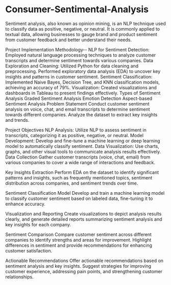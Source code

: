 # Consumer-Sentimental-Analysis

Sentiment analysis, also known as opinion mining, is an NLP technique used to classify data as positive, negative, or neutral. It is commonly applied to textual data, allowing businesses to gauge brand and product sentiment from customer feedback and better understand their needs.

Project Implementation
Methodology--
NLP for Sentiment Detection: Employed natural language processing techniques to analyze customer transcripts and determine sentiment towards various companies.
Data Exploration and Cleaning: Utilized Python for data cleaning and preprocessing. Performed exploratory data analysis (EDA) to uncover key insights and patterns in customer sentiment.
Sentiment Classification: Implemented Naive Bayes, Decision Tree, and KNN classification models, achieving an accuracy of 79%.
Visualization: Created visualizations and dashboards in Tableau to present findings effectively.
Types of Sentiment Analysis
Graded Sentiment Analysis
Emotion Detection
Aspect-based Sentiment Analysis
Problem Statement
Conduct customer sentiment analysis on voice, chat, and email transcripts to determine sentiment towards different companies. Analyze the dataset to extract key insights and trends.

Project Objectives
NLP Analysis: Utilize NLP to assess sentiment in transcripts, categorizing it as positive, negative, or neutral.
Model Development: Develop and fine-tune a machine learning or deep learning model to automatically classify sentiment.
Data Visualization: Use charts, graphs, and other visual tools to communicate analysis results effectively.
Data Collection
Gather customer transcripts (voice, chat, email) from various companies to cover a wide range of interactions and feedback.

Key Insights Extraction
Perform EDA on the dataset to identify significant patterns and insights, such as frequently mentioned topics, sentiment distribution across companies, and sentiment trends over time.

Sentiment Classification Model
Develop and train a machine learning model to classify customer sentiment based on labeled data, fine-tuning it to enhance accuracy.

Visualization and Reporting
Create visualizations to depict analysis results clearly, and generate detailed reports summarizing sentiment analysis and key insights for each company.

Sentiment Comparison
Compare customer sentiment across different companies to identify strengths and areas for improvement. Highlight differences in sentiment and provide recommendations for enhancing customer satisfaction.

Actionable Recommendations
Offer actionable recommendations based on sentiment analysis and key insights. Suggest strategies for improving customer experience, addressing pain points, and strengthening customer relationships.
